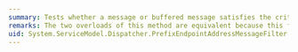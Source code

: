 ```yaml
---
summary: Tests whether a message or buffered message satisfies the criteria of the endpoint filter.
remarks: The two overloads of this method are equivalent because this filter does not examine the message body, only the address, to do a longest-prefix match, and then the headers.
uid: System.ServiceModel.Dispatcher.PrefixEndpointAddressMessageFilter.Match*
---
```

